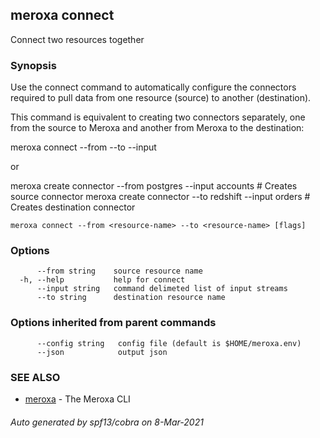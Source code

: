 ## meroxa connect

Connect two resources together

### Synopsis

Use the connect command to automatically configure the connectors required to pull data from one resource 
(source) to another (destination).

This command is equivalent to creating two connectors separately, one from the source to Meroxa and another from Meroxa 
to the destination:

meroxa connect --from <resource-name> --to <resource-name> --input <source-input>

or

meroxa create connector --from postgres --input accounts # Creates source connector
meroxa create connector --to redshift --input orders # Creates destination connector


```
meroxa connect --from <resource-name> --to <resource-name> [flags]
```

### Options

```
      --from string    source resource name
  -h, --help           help for connect
      --input string   command delimeted list of input streams
      --to string      destination resource name
```

### Options inherited from parent commands

```
      --config string   config file (default is $HOME/meroxa.env)
      --json            output json
```

### SEE ALSO

* [meroxa](meroxa.md)	 - The Meroxa CLI

###### Auto generated by spf13/cobra on 8-Mar-2021
